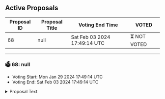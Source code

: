 ## Active Proposals

| Proposal ID | Proposal Title | Voting End Time | VOTED |
|-------------|----------------|-----------------|-------|
| 68 | null | Sat Feb 03 2024 17:49:14 UTC | ⏳ NOT VOTED |

---

### 🗳 68: null
- Voting Start: Mon Jan 29 2024 17:49:14 UTC
- Voting End: Sat Feb 03 2024 17:49:14 UTC

<details>
<summary>Proposal Text</summary>
 
null
</details>
